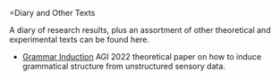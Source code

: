 =Diary and Other Texts

A diary of research results, plus an assortment of other theoretical and
experimental texts can be found here.

* [Grammar Induction](agi-2022/grammar-induction.pdf)
  AGI 2022 theoretical paper on how to induce grammatical structure
  from unstructured sensory data.
